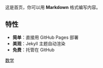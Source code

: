 这是首页，你可以用 **Markdown** 格式编写内容。

## 特性
- **简单**：直接用 GitHub Pages 部署
- **美观**：Jekyll 主题自动渲染
- **免费**：托管在 GitHub

[数学](./docs/physics/数字电路.md)

